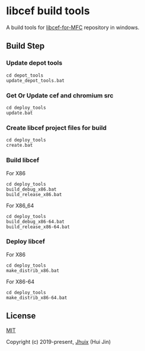 # libcef build tools

A build tools for [libcef-for-MFC](https://github.com/jhuix/libcef-for-MFC) repository in windows.


## Build Step

### Update depot tools

    cd depot_tools
    update_depot_tools.bat

### Get Or Update cef and chromium src

    cd deploy_tools
    update.bat

### Create libcef project files for build

    cd deploy_tools
    create.bat

### Build libcef

For X86

    cd deploy_tools
    build_debug_x86.bat
    build_release_x86.bat

For X86_64

    cd deploy_tools
    build_debug_x86-64.bat
    build_release_x86-64.bat

### Deploy libcef

For X86

    cd deploy_tools
    make_distrib_x86.bat

For X86-64

    cd deploy_tools
    make_distrib_x86-64.bat

## License

[MIT](http://opensource.org/licenses/MIT)

Copyright (c) 2019-present, [Jhuix](mailto:jhuix0117@gmail.com) (Hui Jin)
